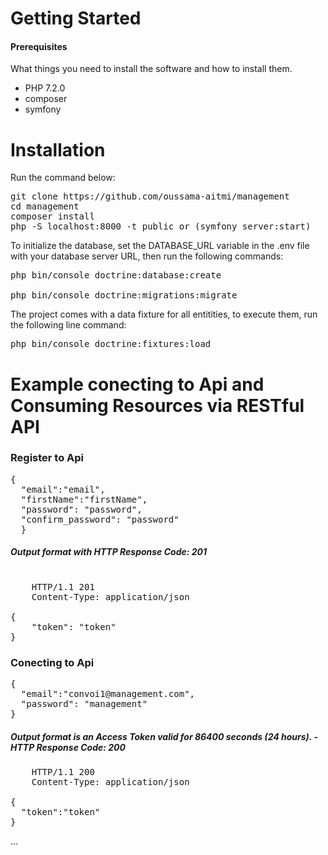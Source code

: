 # Getting Started


<h4>Prerequisites</h4>
<p>What things you need to install the software and how to install them.</p>

<ul>
<li>PHP 7.2.0</li>
<li>composer</li>
<li>symfony</li>
</ul>


# Installation
Run the command below:

<pre>
git clone https://github.com/oussama-aitmi/management
cd management
composer install
php -S localhost:8000 -t public or (symfony server:start)
</pre>

To initialize the database, set the DATABASE_URL variable in the .env file with your database server URL, then run the following commands:

<pre>
php bin/console doctrine:database:create

php bin/console doctrine:migrations:migrate
</pre>

The project comes with a data fixture for all entitities, to execute them, run the following line command:

<pre>
php bin/console doctrine:fixtures:load
</pre>

# Example conecting to Api and Consuming Resources via RESTful API

<h3>Register to Api</h3>

<pre>
{
  "email":"email", 
  "firstName":"firstName",  
  "password": "password",
  "confirm_password": "password" 
  }
</pre>

<h5>Output format with HTTP Response Code: 201</h5>

<pre>

    HTTP/1.1 201
    Content-Type: application/json

{
    "token": "token"
}
</pre>

<h3>Conecting to Api</h3>

<pre>
{
  "email":"convoi1@management.com", 
  "password": "management"
}
</pre>

<h5>Output format is an Access Token valid for 86400 seconds (24 hours). - HTTP Response Code: 200</h5>

<pre>
    HTTP/1.1 200
    Content-Type: application/json

{
  "token":"token"
}
</pre>


...

